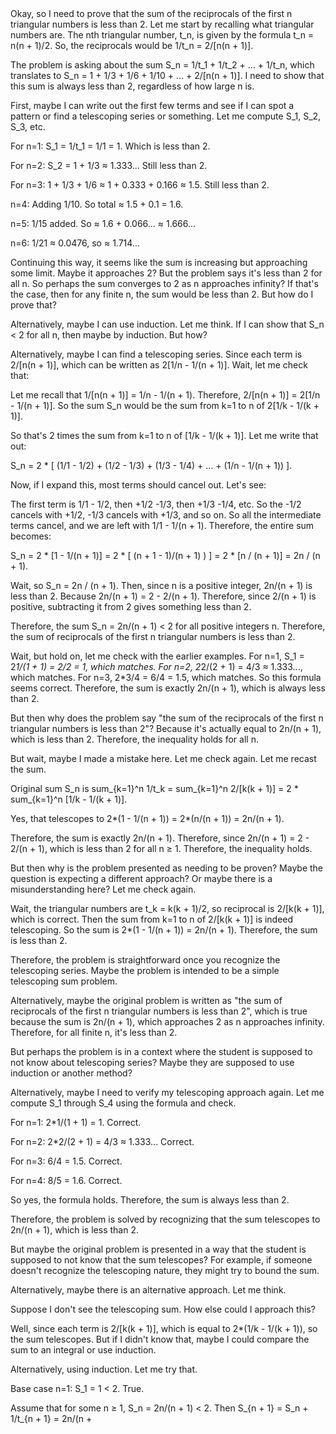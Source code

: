 <think>
Okay, so I need to prove that the sum of the reciprocals of the first n triangular numbers is less than 2. Let me start by recalling what triangular numbers are. The nth triangular number, t_n, is given by the formula t_n = n(n + 1)/2. So, the reciprocals would be 1/t_n = 2/[n(n + 1)]. 

The problem is asking about the sum S_n = 1/t_1 + 1/t_2 + ... + 1/t_n, which translates to S_n = 1 + 1/3 + 1/6 + 1/10 + ... + 2/[n(n + 1)]. I need to show that this sum is always less than 2, regardless of how large n is. 

First, maybe I can write out the first few terms and see if I can spot a pattern or find a telescoping series or something. Let me compute S_1, S_2, S_3, etc.

For n=1: S_1 = 1/t_1 = 1/1 = 1. Which is less than 2. 

For n=2: S_2 = 1 + 1/3 ≈ 1.333... Still less than 2.

For n=3: 1 + 1/3 + 1/6 ≈ 1 + 0.333 + 0.166 ≈ 1.5. Still less than 2.

n=4: Adding 1/10. So total ≈ 1.5 + 0.1 = 1.6.

n=5: 1/15 added. So ≈ 1.6 + 0.066... ≈ 1.666...

n=6: 1/21 ≈ 0.0476, so ≈ 1.714...

Continuing this way, it seems like the sum is increasing but approaching some limit. Maybe it approaches 2? But the problem says it's less than 2 for all n. So perhaps the sum converges to 2 as n approaches infinity? If that's the case, then for any finite n, the sum would be less than 2. But how do I prove that?

Alternatively, maybe I can use induction. Let me think. If I can show that S_n < 2 for all n, then maybe by induction. But how?

Alternatively, maybe I can find a telescoping series. Since each term is 2/[n(n + 1)], which can be written as 2[1/n - 1/(n + 1)]. Wait, let me check that:

Let me recall that 1/[n(n + 1)] = 1/n - 1/(n + 1). Therefore, 2/[n(n + 1)] = 2[1/n - 1/(n + 1)]. So the sum S_n would be the sum from k=1 to n of 2[1/k - 1/(k + 1)].

So that's 2 times the sum from k=1 to n of [1/k - 1/(k + 1)]. Let me write that out:

S_n = 2 * [ (1/1 - 1/2) + (1/2 - 1/3) + (1/3 - 1/4) + ... + (1/n - 1/(n + 1)) ].

Now, if I expand this, most terms should cancel out. Let's see:

The first term is 1/1 - 1/2, then +1/2 -1/3, then +1/3 -1/4, etc. So the -1/2 cancels with +1/2, -1/3 cancels with +1/3, and so on. So all the intermediate terms cancel, and we are left with 1/1 - 1/(n + 1). Therefore, the entire sum becomes:

S_n = 2 * [1 - 1/(n + 1)] = 2 * [ (n + 1 - 1)/(n + 1) ) ] = 2 * [n / (n + 1)] = 2n / (n + 1).

Wait, so S_n = 2n / (n + 1). Then, since n is a positive integer, 2n/(n + 1) is less than 2. Because 2n/(n + 1) = 2 - 2/(n + 1). Therefore, since 2/(n + 1) is positive, subtracting it from 2 gives something less than 2. 

Therefore, the sum S_n = 2n/(n + 1) < 2 for all positive integers n. Therefore, the sum of reciprocals of the first n triangular numbers is less than 2. 

Wait, but hold on, let me check with the earlier examples. For n=1, S_1 = 2*1/(1 + 1) = 2/2 = 1, which matches. For n=2, 2*2/(2 + 1) = 4/3 ≈ 1.333..., which matches. For n=3, 2*3/4 = 6/4 = 1.5, which matches. So this formula seems correct. Therefore, the sum is exactly 2n/(n + 1), which is always less than 2. 

But then why does the problem say "the sum of the reciprocals of the first n triangular numbers is less than 2"? Because it's actually equal to 2n/(n + 1), which is less than 2. Therefore, the inequality holds for all n. 

But wait, maybe I made a mistake here. Let me check again. Let me recast the sum. 

Original sum S_n is sum_{k=1}^n 1/t_k = sum_{k=1}^n 2/[k(k + 1)] = 2 * sum_{k=1}^n [1/k - 1/(k + 1)].

Yes, that telescopes to 2*(1 - 1/(n + 1)) = 2*(n/(n + 1)) = 2n/(n + 1). 

Therefore, the sum is exactly 2n/(n + 1). Therefore, since 2n/(n + 1) = 2 - 2/(n + 1), which is less than 2 for all n ≥ 1. Therefore, the inequality holds. 

But then why is the problem presented as needing to be proven? Maybe the question is expecting a different approach? Or maybe there is a misunderstanding here? Let me check again. 

Wait, the triangular numbers are t_k = k(k + 1)/2, so reciprocal is 2/[k(k + 1)], which is correct. Then the sum from k=1 to n of 2/[k(k + 1)] is indeed telescoping. So the sum is 2*(1 - 1/(n + 1)) = 2n/(n + 1). Therefore, the sum is less than 2. 

Therefore, the problem is straightforward once you recognize the telescoping series. Maybe the problem is intended to be a simple telescoping sum problem. 

Alternatively, maybe the original problem is written as "the sum of reciprocals of the first n triangular numbers is less than 2", which is true because the sum is 2n/(n + 1), which approaches 2 as n approaches infinity. Therefore, for all finite n, it's less than 2. 

But perhaps the problem is in a context where the student is supposed to not know about telescoping series? Maybe they are supposed to use induction or another method? 

Alternatively, maybe I need to verify my telescoping approach again. Let me compute S_1 through S_4 using the formula and check. 

For n=1: 2*1/(1 + 1) = 1. Correct. 

For n=2: 2*2/(2 + 1) = 4/3 ≈ 1.333... Correct. 

For n=3: 6/4 = 1.5. Correct. 

For n=4: 8/5 = 1.6. Correct. 

So yes, the formula holds. Therefore, the sum is always less than 2. 

Therefore, the problem is solved by recognizing that the sum telescopes to 2n/(n + 1), which is less than 2. 

But maybe the original problem is presented in a way that the student is supposed to not know that the sum telescopes? For example, if someone doesn't recognize the telescoping nature, they might try to bound the sum. 

Alternatively, maybe there is an alternative approach. Let me think. 

Suppose I don't see the telescoping sum. How else could I approach this? 

Well, since each term is 2/[k(k + 1)], which is equal to 2*(1/k - 1/(k + 1)), so the sum telescopes. But if I didn't know that, maybe I could compare the sum to an integral or use induction. 

Alternatively, using induction. Let me try that. 

Base case n=1: S_1 = 1 < 2. True. 

Assume that for some n ≥ 1, S_n = 2n/(n + 1) < 2. Then S_{n + 1} = S_n + 1/t_{n + 1} = 2n/(n + 